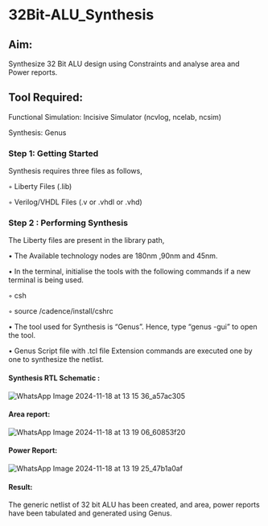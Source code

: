 # 32Bit-ALU_Synthesis

## Aim:

Synthesize 32 Bit ALU design using Constraints and analyse area and Power reports.

## Tool Required:

Functional Simulation: Incisive Simulator (ncvlog, ncelab, ncsim)

Synthesis: Genus

### Step 1: Getting Started

Synthesis requires three files as follows,

◦ Liberty Files (.lib)

◦ Verilog/VHDL Files (.v or .vhdl or .vhd)

### Step 2 : Performing Synthesis

The Liberty files are present in the library path,

• The Available technology nodes are 180nm ,90nm and 45nm.

• In the terminal, initialise the tools with the following commands if a new terminal is being
used.

◦ csh

◦ source /cadence/install/cshrc

• The tool used for Synthesis is “Genus”. Hence, type “genus -gui” to open the tool.

• Genus Script file with .tcl file Extension commands are executed one by one to synthesize the netlist.

#### Synthesis RTL Schematic :
![WhatsApp Image 2024-11-18 at 13 15 36_a57ac305](https://github.com/user-attachments/assets/f11819f0-7e9b-496f-b87b-caeed696fec6)
#### Area report:
![WhatsApp Image 2024-11-18 at 13 19 06_60853f20](https://github.com/user-attachments/assets/a6d57e27-5988-4bbd-9c7d-4a1176b1f635)
#### Power Report:
![WhatsApp Image 2024-11-18 at 13 19 25_47b1a0af](https://github.com/user-attachments/assets/db687649-8d97-45b3-9961-67cb81c439e0)
#### Result: 

The generic netlist of 32 bit ALU  has been created, and area, power reports have been tabulated and generated using Genus.
